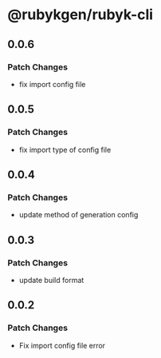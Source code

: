 # @rubykgen/rubyk-cli

## 0.0.6

### Patch Changes

- fix import config file

## 0.0.5

### Patch Changes

- fix import type of config file

## 0.0.4

### Patch Changes

- update method of generation config

## 0.0.3

### Patch Changes

- update build format

## 0.0.2

### Patch Changes

- Fix import config file error
